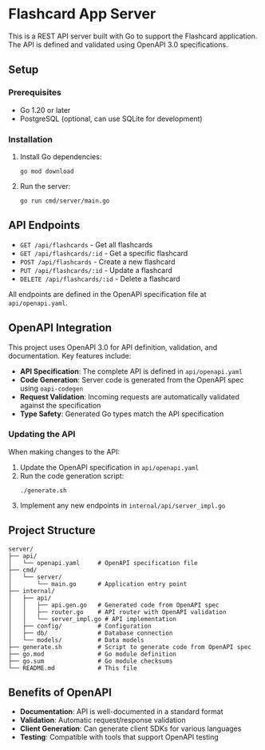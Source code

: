 # Flashcard App Server

This is a REST API server built with Go to support the Flashcard application. The API is defined and validated using OpenAPI 3.0 specifications.

## Setup

### Prerequisites

- Go 1.20 or later
- PostgreSQL (optional, can use SQLite for development)

### Installation

1. Install Go dependencies:
   ```
   go mod download
   ```

2. Run the server:
   ```
   go run cmd/server/main.go
   ```

## API Endpoints

- `GET /api/flashcards` - Get all flashcards
- `GET /api/flashcards/:id` - Get a specific flashcard
- `POST /api/flashcards` - Create a new flashcard
- `PUT /api/flashcards/:id` - Update a flashcard
- `DELETE /api/flashcards/:id` - Delete a flashcard

All endpoints are defined in the OpenAPI specification file at `api/openapi.yaml`.

## OpenAPI Integration

This project uses OpenAPI 3.0 for API definition, validation, and documentation. Key features include:

- **API Specification**: The complete API is defined in `api/openapi.yaml`
- **Code Generation**: Server code is generated from the OpenAPI spec using `oapi-codegen`
- **Request Validation**: Incoming requests are automatically validated against the specification
- **Type Safety**: Generated Go types match the API specification

### Updating the API

When making changes to the API:

1. Update the OpenAPI specification in `api/openapi.yaml`
2. Run the code generation script:
   ```
   ./generate.sh
   ```
3. Implement any new endpoints in `internal/api/server_impl.go`

## Project Structure

```
server/
├── api/
│   └── openapi.yaml     # OpenAPI specification file
├── cmd/
│   └── server/
│       └── main.go      # Application entry point
├── internal/
│   ├── api/
│   │   ├── api.gen.go   # Generated code from OpenAPI spec
│   │   ├── router.go    # API router with OpenAPI validation
│   │   └── server_impl.go # API implementation
│   ├── config/          # Configuration
│   ├── db/              # Database connection
│   └── models/          # Data models
├── generate.sh          # Script to generate code from OpenAPI spec
├── go.mod               # Go module definition
├── go.sum               # Go module checksums
└── README.md            # This file
```

## Benefits of OpenAPI

- **Documentation**: API is well-documented in a standard format
- **Validation**: Automatic request/response validation
- **Client Generation**: Can generate client SDKs for various languages
- **Testing**: Compatible with tools that support OpenAPI testing
